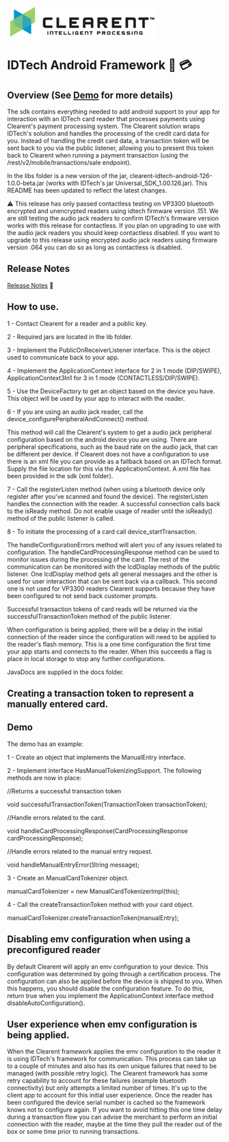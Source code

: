![Screenshot](docs/clearent_logo.jpg)

# IDTech Android Framework :iphone: :credit_card:


## Overview (See [Demo](https://github.com/clearent/Android_IDTech_VP3300_Demo) for more details)

The sdk contains everything needed to add android support to your app for interaction with an IDTech card reader that processes payments using Clearent's payment processing system. The Clearent solution wraps IDTech's solution and handles the processing of the credit card data for you. Instead of handling the credit card data, a transaction token will be sent back to you via the public listener, allowing you to present this token back to Clearent when running a payment transaction (using the /rest/v2/mobile/transactions/sale endpoint).

In the libs folder is a new version of the jar, clearent-idtech-android-126-1.0.0-beta.jar (works with IDTech's jar Universal_SDK_1.00.126.jar). This README has been updated to reflect the latest changes.

:warning: This release has only passed contactless testing on VP3300 bluetooth encrypted and unencrypted readers using idtech firmware version .151. We are still testing the audio jack readers to confirm IDTech's firmware version works with this release for contactless.
If you plan on upgrading to use with the audio jack readers you should keep contactless disabled. If you want to upgrade to this release using encrypted audio jack readers using firmware version .064 you can do so as long as contactless is disabled.

## Release Notes

[Release Notes](docs/RELEASE_NOTES.md) :eyes:

## How to use.
1 - Contact Clearent for a reader and a public key.

2 - Required jars are located in the lib folder.

3 - Implement the PublicOnReceiverListener interface. This is the object used to communicate back to your app.

4 - Implement the ApplicationContext interface for 2 in 1 mode (DIP/SWIPE), ApplicationContext3In1 for 3 in 1 mode (CONTACTLESS/DIP/SWIPE).

5 - Use the DeviceFactory to get an object based on the device you have. This object will be used by your app to interact with the reader.

6 - If you are using an audio jack reader, call the device_configurePeripheralAndConnect() method.

  This method will call the Clearent's system to get a audio jack peripheral configuration based on the android device you are using. There are peripheral specifications, such as the baud rate on the audio jack, that can be different per device. If Clearent does not have a configuration to use there is an xml file you can provide as a fallback based on an IDTech format. Supply the file location for this via the ApplicationContext.
  A xml file has been provided in the sdk (xml folder).

7 - Call the registerListen method (when using a bluetooth device only register after you've scanned and found the device). The registerListen handles the connection with the reader. A successful connection calls back to the isReady method. Do not enable usage of reader until the isReady() method of the public listener is called.

8 - To initiate the processing of a card call device_startTransaction.

The handleConfigurationErrors method will alert you of any issues related to configuration. The handleCardProcessingResponse method can be used to monitor issues during the processing of the card. The rest of the communication can be monitored with the lcdDisplay methods of the public listener. One lcdDisplay method gets all general messages and the other is used for user interaction that can be sent back via a callback. This second one is not used for VP3300 readers Clearent supports because they have been configured to not send back customer prompts.

Successful transaction tokens of card reads will be returned via the successfulTransactionToken method of the public listener.

When configuration is being applied, there will be a delay in the initial connection of the reader since the configuration will need to be applied to the reader's flash memory. This is a one time configuration the first time your app starts and connects to the reader. When this succeeds a flag is place in local storage to stop any further configurations.

JavaDocs are supplied in the docs folder.

## Creating a transaction token to represent a manually entered card.


## Demo

The demo has an example:

1 - Create an object that implements the ManualEntry interface.

2 - Implement interface HasManualTokenizingSupport. The following methods are now in place:

//Returns a successful transaction token

void successfulTransactionToken(TransactionToken transactionToken);

//Handle errors related to the card.

void handleCardProcessingResponse(CardProcessingResponse cardProcessingResponse);

//Handle errors related to the manual entry request.

void handleManualEntryError(String message);

3 - Create an ManualCardTokenizer object.

manualCardTokenizer = new ManualCardTokenizerImpl(this);

4 - Call the createTransactionToken method with your card object.

 manualCardTokenizer.createTransactionToken(manualEntry);


 ## Disabling emv configuration when using a preconfigured reader

By default Clearent will apply an emv configuration to your device. This configuration was determined by going through a certification process. The configuration can also be applied before the device is shipped to you. When this happens, you should disable the configuration feature. To do this, return true when you implement the ApplicationContext interface method disableAutoConfiguration().

## User experience when emv configuration is being applied.

When the Clearent framework applies the emv configuration to the reader it is using IDTech's framework for communication. This process can take up to a couple of minutes and also has its own unique failures that need to be managed (with possible retry logic). The Clearent framework has some retry capability to account for these failures (example bluetooth connectivity) but only attempts a limited number of times. It's up to the client app to account for this initial user experience. Once the reader has been configured the device serial number is cached so the framework knows not to configure again. If you want to avoid hitting this one time delay during a transaction flow you can advise the merchant to perform an initial connection with the reader, maybe at the time they pull the reader out of the box or some time prior to running transactions.
